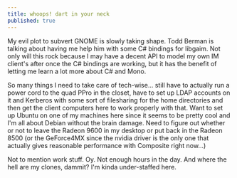 ```yaml
---
title: whoops! dart in your neck
published: true
---
```


My evil plot to subvert GNOME is slowly taking shape. Todd Berman is
talking about having me help him with some C\# bindings for libgaim. Not
only will this rock because I may have a decent API to model my own IM
client's after once the C\# bindings are working, but it has the benefit
of letting me learn a lot more about C\# and Mono.

So many things I need to take care of tech-wise... still have to
actually run a power cord to the quad PPro in the closet, have to set up
LDAP accounts on it and Kerberos with some sort of filesharing for the
home directories and then get the client computers here to work properly
with that. Want to set up Ubuntu on one of my machines here since it
seems to be pretty cool and I'm all about Debian without the brain
damage. Need to figure out whether or not to leave the Radeon 9600 in my
desktop or put back in the Radeon 8500 (or the GeForce4MX since the
nvidia driver is the only one that actually gives reasonable performance
with Composite right now...)

Not to mention work stuff. Oy. Not enough hours in the day. And where
the hell are my clones, dammit? I'm kinda under-staffed here.
